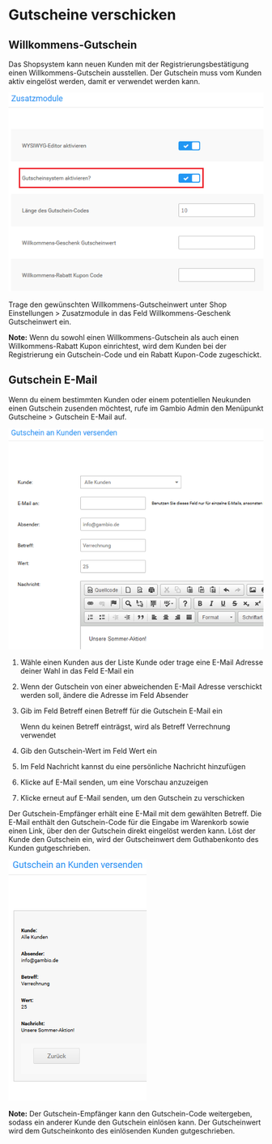# Gutscheine verschicken 

## Willkommens-Gutschein 

Das Shopsystem kann neuen Kunden mit der Registrierungsbestätigung einen Willkommens-Gutschein ausstellen. Der Gutschein muss vom Kunden aktiv eingelöst werden, damit er verwendet werden kann.

![](Bilder/Abb152_GutscheinsystemAktivieren.png "Gutscheinsystem aktivieren")

Trage den gewünschten Willkommens-Gutscheinwert unter Shop Einstellungen \> Zusatzmodule in das Feld Willkommens-Geschenk Gutscheinwert ein.

**Note:** Wenn du sowohl einen Willkommens-Gutschein als auch einen Willkommens-Rabatt Kupon einrichtest, wird dem Kunden bei der Registrierung ein Gutschein-Code und ein Rabatt Kupon-Code zugeschickt.

## Gutschein E-Mail 

Wenn du einem bestimmten Kunden oder einem potentiellen Neukunden einen Gutschein zusenden möchtest, rufe im Gambio Admin den Menüpunkt Gutscheine \> Gutschein E-Mail auf.

![](Bilder/Abb153_GutscheinVersenden.png "Gutschein versenden")

1.  Wähle einen Kunden aus der Liste Kunde oder trage eine E-Mail Adresse deiner Wahl in das Feld E-Mail ein
2.  Wenn der Gutschein von einer abweichenden E-Mail Adresse verschickt werden soll, ändere die Adresse im Feld Absender
3.  Gib im Feld Betreff einen Betreff für die Gutschein E-Mail ein

    Wenn du keinen Betreff einträgst, wird als Betreff Verrechnung verwendet

4.  Gib den Gutschein-Wert im Feld Wert ein
5.  Im Feld Nachricht kannst du eine persönliche Nachricht hinzufügen
6.  Klicke auf E-Mail senden, um eine Vorschau anzuzeigen
7.  Klicke erneut auf E-Mail senden, um den Gutschein zu verschicken

Der Gutschein-Empfänger erhält eine E-Mail mit dem gewählten Betreff. Die E-Mail enthält den Gutschein-Code für die Eingabe im Warenkorb sowie einen Link, über den der Gutschein direkt eingelöst werden kann. Löst der Kunde den Gutschein ein, wird der Gutscheinwert dem Guthabenkonto des Kunden gutgeschrieben.

![](Bilder/Abb154_BestaetigungsseiteFuerGutscheinEMails.png "Bestätigungsseite für Gutschein E-Mails")

**Note:** Der Gutschein-Empfänger kann den Gutschein-Code weitergeben, sodass ein anderer Kunde den Gutschein einlösen kann. Der Gutscheinwert wird dem Gutscheinkonto des einlösenden Kunden gutgeschrieben.



